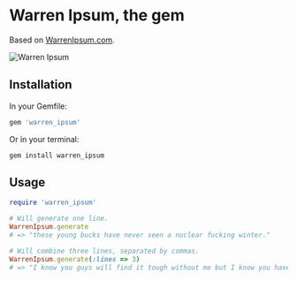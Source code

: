 # Warren Ipsum, the gem

Based on [WarrenIpsum.com](http://www.warrenipsum.com).

![Warren Ipsum](http://www.warrenipsum.com/wp-content/themes/boilerplate/images/warren.png "Warren Ipsum")

## Installation

In your Gemfile:

```ruby
gem 'warren_ipsum'
```

Or in your terminal:

```shell
gem install warren_ipsum
```

## Usage

```ruby
require 'warren_ipsum'

# Will generate one line.
WarrenIpsum.generate
# => "these young bucks have never seen a nuclear fucking winter."

# Will combine three lines, separated by commas.
WarrenIpsum.generate(:lines => 3)
# => "I know you guys will find it tough without me but I know you have it in you to soldier on in my absence, embrace the cheese, most women should try throwing with the other hand."
```
